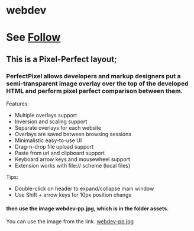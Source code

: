 # webdev
# See [Follow](https://maksym-rozhko.github.io/webdev/)
## This is a Pixel-Perfect layout;

### PerfectPixel allows developers and markup designers put a semi-transparent image overlay over the top of the developed HTML and perform pixel perfect comparison between them.

Features:
* Multiple overlays support
* Inversion and scaling support
* Separate overlays for each website
* Overlays are saved between browsing sessions
* Minimalistic easy-to-use UI
* Drag-n-drop file upload support
* Paste from url and clipboard support
* Keyboard arrow keys and mousewheel support
* Extension works with file:// scheme (local files)

Tips:
* Double-click on header to expand/collapse main window
* Use Shift + arrow keys for 10px position change

#### then use the image webdev-pp.jpg, which is in the folder assets. 
You can use the image from the link. [webdev-pp.jpg](https://raw.githubusercontent.com/rolling-scopes-school/tasks/master/tasks/markups/level-1/webdev/webdev-latest-version.jpg)
